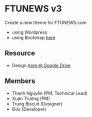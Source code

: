 # FTUNEWS v3
Create a new theme for FTUNEWS.com
- using Wordpress
- using Bootstrap [here](http://getbootstrap.com)

## Resource
- Design [here @ Google Drive](https://drive.google.com/folderview?id=0Bw5FAuRimWpzSnJNLUh0eUlaQTA&usp=sharing)

## Members
- Thanh Nguyễn (PM, Technical Lead)
- Xuân Trường (PM)
- Trung Biscuit (Designer)
- Đức (Developer)